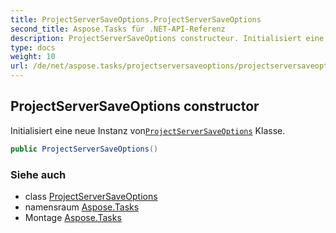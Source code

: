 ```yaml
---
title: ProjectServerSaveOptions.ProjectServerSaveOptions
second_title: Aspose.Tasks für .NET-API-Referenz
description: ProjectServerSaveOptions constructeur. Initialisiert eine neue Instanz vonProjectServerSaveOptions Klasse.
type: docs
weight: 10
url: /de/net/aspose.tasks/projectserversaveoptions/projectserversaveoptions/
---
```

## ProjectServerSaveOptions constructor

Initialisiert eine neue Instanz von[`ProjectServerSaveOptions`](../) Klasse.

```csharp
public ProjectServerSaveOptions()
```

### Siehe auch

* class [ProjectServerSaveOptions](../)
* namensraum [Aspose.Tasks](../../projectserversaveoptions/)
* Montage [Aspose.Tasks](../../../)


